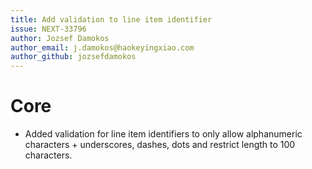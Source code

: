 ```yaml
---
title: Add validation to line item identifier
issue: NEXT-33796
author: Jozsef Damokos
author_email: j.damokos@haokeyingxiao.com
author_github: jozsefdamokos
---
```

# Core
* Added validation for line item identifiers to only allow alphanumeric characters + underscores, dashes, dots and restrict length to 100 characters.
